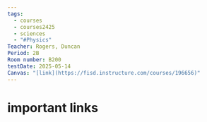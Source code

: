 ```yaml
---
tags:
  - courses
  - courses2425
  - sciences
  - "#Physics"
Teacher: Rogers, Duncan
Period: 2B
Room number: B200
testDate: 2025-05-14
Canvas: "[link](https://fisd.instructure.com/courses/196656)"
---
```

# important  links
